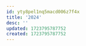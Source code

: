 ```yaml
---
id: yty8pel1nq5macd006z7f4x
title: '2024'
desc: ''
updated: 1723795787752
created: 1723795787752
---
```

